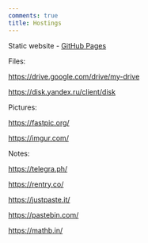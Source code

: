 ```yaml
---
comments: true
title: Hostings
---
```


Static website - [GitHub Pages](/en/jekyll)

Files:

<https://drive.google.com/drive/my-drive>

<https://disk.yandex.ru/client/disk>

Pictures:

<https://fastpic.org/>

<https://imgur.com/>

Notes:

<https://telegra.ph/>

<https://rentry.co/>

<https://justpaste.it/>

<https://pastebin.com/>

<https://mathb.in/>